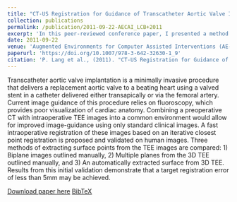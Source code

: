 ```yaml
---
title: "CT-US Registration for Guidance of Transcatheter Aortic Valve Implantation"
collection: publications
permalink: /publication/2011-09-22-AECAI_LCB+2011
excerpt: 'In this peer-reviewed conference paper, I presented a method to register intraoperative tracked ultrasound to preoperative CT surfaces using robust-ICP in the context of aortic valve surgery.'
date: 2011-09-22
venue: 'Augmented Environments for Computer Assisted Interventions (AE-CAI)'
paperurl: 'https://doi.org/10.1007/978-3-642-32630-1_9'
citation: 'P. Lang et al., (2011). "CT-US Registration for Guidance of Transcatheter Aortic Valve Implantation"; in <i>Augmented Environments for Computer Assisted Interventions (AE-CAI)</i>, LNCS 7264, pp. 85-92.'
---
```


Transcatheter aortic valve implantation is a minimally invasive procedure that delivers a replacement aortic valve to a beating heart using a valved stent in a catheter delivered either transapically or via the femoral artery. Current image guidance of this procedure relies on fluoroscopy, which provides poor visualization of cardiac anatomy. Combining a preoperative CT with intraoperative TEE images into a common environment would allow for improved image-guidance using only standard clinical images. A fast intraoperative registration of these images based on an iterative closest point registration is proposed and validated on human images. Three methods of extracting surface points from the TEE images are compared: 1) Biplane images outlined manually, 2) Multiple planes from the 3D TEE outlined manually, and 3) An automatically extracted surface from 3D TEE. Results from this initial validation demonstrate that a target registration error of less than 5mm may be achieved.

[Download paper here](https://doi.org/10.1007/978-3-642-32630-1_9) [BibTeX](./../files/bibtex/LCB+2011.bib)